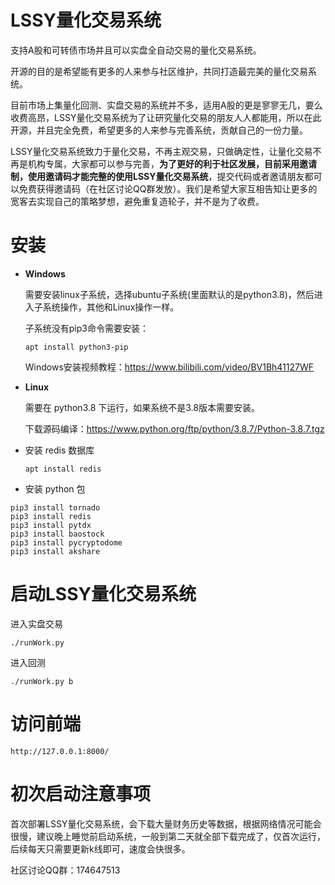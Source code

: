 # LSSY量化交易系统

支持A股和可转债市场并且可以实盘全自动交易的量化交易系统。

开源的目的是希望能有更多的人来参与社区维护，共同打造最完美的量化交易系统。

目前市场上集量化回测、实盘交易的系统并不多，适用A股的更是寥寥无几，要么收费高昂，LSSY量化交易系统为了让研究量化交易的朋友人人都能用，所以在此开源，并且完全免费，希望更多的人来参与完善系统，贡献自己的一份力量。

LSSY量化交易系统致力于量化交易，不再主观交易，只做确定性，让量化交易不再是机构专属，大家都可以参与完善，**为了更好的利于社区发展，目前采用邀请制，使用邀请码才能完整的使用LSSY量化交易系统**，提交代码或者邀请朋友都可以免费获得邀请码（在社区讨论QQ群发放）。我们是希望大家互相告知让更多的宽客去实现自己的策略梦想，避免重复造轮子，并不是为了收费。

# 安装

* **Windows**

  需要安装linux子系统，选择ubuntu子系统(里面默认的是python3.8)，然后进入子系统操作，其他和Linux操作一样。
  
  子系统没有pip3命令需要安装：
  ```
  apt install python3-pip
  ```
  
  Windows安装视频教程：https://www.bilibili.com/video/BV1Bh41127WF
  
* **Linux**

  需要在 python3.8 下运行，如果系统不是3.8版本需要安装。

  下载源码编译：https://www.python.org/ftp/python/3.8.7/Python-3.8.7.tgz
  
* 安装 redis 数据库
  ```
  apt install redis
  ```

* 安装 python 包
```
pip3 install tornado
pip3 install redis
pip3 install pytdx
pip3 install baostock
pip3 install pycryptodome
pip3 install akshare
```

# 启动LSSY量化交易系统
进入实盘交易
```
./runWork.py
```
进入回测
```
./runWork.py b
```

# 访问前端
```
http://127.0.0.1:8000/
```

# 初次启动注意事项
首次部署LSSY量化交易系统，会下载大量财务历史等数据，根据网络情况可能会很慢，建议晚上睡觉前启动系统，一般到第二天就全部下载完成了，仅首次运行，后续每天只需要更新k线即可，速度会快很多。


社区讨论QQ群：174647513
